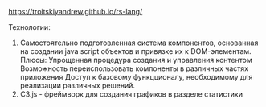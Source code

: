 https://troitskiyandrew.github.io/rs-lang/

Технологии: 
1) Самостоятельно подготовленная система компонентов, основанная на создании java script объектов и привязке их к DOM-элементам.
Плюсы: 
Упрощенная процедура создания и управления контентом
Возможность переиспользовать компоненты в различных частях приложения
Доступ к базовому функцционалу, необходимому для реализации различных решений.
2) C3.js - фреймворк для создания графиков в разделе статистики
